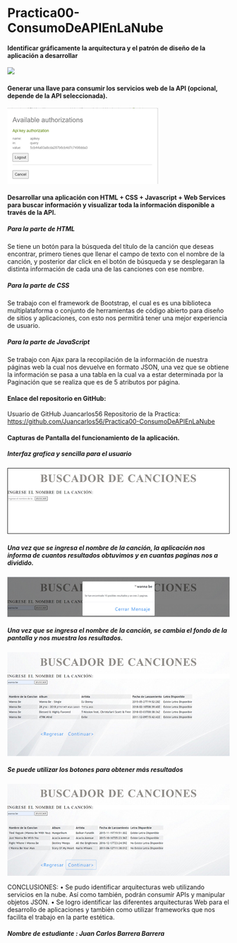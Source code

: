 # Practica00-ConsumoDeAPIEnLaNube

#### Identificar gráficamente la arquitectura y el patrón de diseño de la aplicación a desarrollar
![](images/image--002.jpg)

#### Generar una llave para consumir los servicios web de la API (opcional, depende de la API seleccionada).

![](images/image--003.png)


#### Desarrollar una aplicación con HTML + CSS + Javascript + Web Services para buscar información y visualizar toda la información disponible a través de la API.

##### Para la parte de HTML
Se tiene un botón para la búsqueda del título de la canción que deseas encontrar, primero tienes que llenar el campo de texto con el nombre de la canción, y posterior dar click en el botón de búsqueda y se desplegaran la distinta información de cada una de las canciones con ese nombre. 

##### Para la parte de CSS

Se trabajo con el framework de Bootstrap, el cual es es una biblioteca multiplataforma o conjunto de herramientas de código abierto para diseño de sitios y aplicaciones, con esto nos permitirá tener una mejor experiencia de usuario. 

##### Para la parte de JavaScript 

Se trabajo con Ajax para la recopilación de la información de nuestra páginas web la cual nos devuelve en formato JSON, una vez que se obtiene la información se pasa a una tabla en la cual va a estar determinada por la Paginación que se realiza que es de 5 atributos por página. 


#### Enlace del repositorio en GitHub: 

Usuario de GitHub Juancarlos56
Repositorio de la Practica: https://github.com/Juancarlos56/Practica00-ConsumoDeAPIEnLaNube

#### Capturas de Pantalla del funcionamiento de la aplicación.

##### Interfaz grafica y sencilla para el usuario 
![](images/image--004.png)
##### Una vez que se ingresa el nombre de la canción, la aplicación nos informa de cuantos resultados obtuvimos y en cuantas paginas nos a dividido. 
![](images/image--005.png)

##### Una vez que se ingresa el nombre de la canción, se cambia el fondo de la pantalla y nos muestra los resultados. 
![](images/image--006.png)

##### Se puede utilizar los botones para obtener más resultados
![](images/image--007.png)







CONCLUSIONES: •	Se pudo identificar arquitecturas web utilizando servicios en la nube. Así como también, podrán consumir APIs y manipular objetos JSON.
•	Se logro identificar las diferentes arquitecturas Web para el desarrollo de aplicaciones y también como utilizar frameworks que nos facilita el trabajo en la parte estética.

##### Nombre de estudiante : Juan Carlos Barrera Barrera

